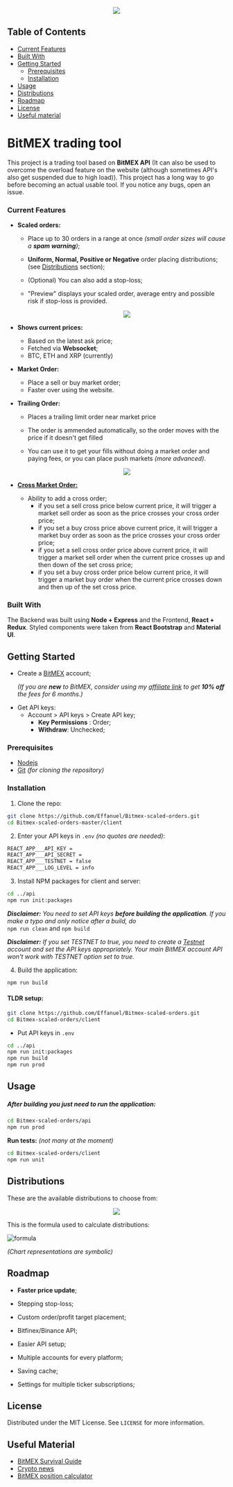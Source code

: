 <p align="center">
  <img src="assets/app_4.png">
</p>


## Table of Contents

- [Current Features](#current-features)
- [Built With](#built-with)
- [Getting Started](#getting-started)
  - [Prerequisites](#prerequisites)
  - [Installation](#installation)
- [Usage](#usage)
- [Distributions](#distributions)
- [Roadmap](#roadmap)
- [License](#license)
- [Useful material](#useful-material)


# BitMEX trading tool

This project is a trading tool based on **BitMEX API** (It can also be used to overcome the overload feature on the website (although sometimes API's also get suspended due to high load)). This project has a long way to go before becoming an actual usable tool. If you notice any bugs, open an issue.

### Current Features

- **Scaled orders:**
  
  - Place up to 30 orders in a range at once _(small order sizes will cause a **spam warning**)_;
  
  - **Uniform, Normal, Positive or Negative** order placing distributions; (see [Distributions](#distributions) section);
  
  - (Optional) You can also add a stop-loss;
  
  - "Preview" displays your scaled order, average entry and possible risk if stop-loss is provided.
  
    <p align="center">
      <img src='assets/place-scaled.gif'>
    </p>
  
- **Shows current prices:**
  
  - Based on the latest ask price;
  - Fetched via **Websocket**;
  - BTC, ETH and XRP (currently)
  
- **Market Order:**

  - Place a sell or buy market order;
  - Faster over using the website.

- **Trailing Order:**

  - Places a trailing limit order near market price

  - The order is ammended automatically, so the order moves with the price if  it doesn't get filled

  - You can use it to get your fills without doing a market order and paying fees, or 
    you can place push markets *(more advanced)*.

    <p align="center">
      <img src="assets/trailing-order.gif">
    </p>
    
 - **[Cross Market Order:](https://github.com/Effanuel/BitMEX-scaled-orders/pull/26)**
    
    - Ability to add a cross order;
        * if you set a sell cross price below current price, it will trigger a market sell order as soon as the price crosses your cross order price;
        * if you set a buy cross price above current price, it will trigger a market  buy order as soon as the price crosses your cross order price;
        * if you set a sell cross order price above current price, it will trigger a market sell order when the current price crosses up and then down of the set cross price;
        * if you set a buy cross order price below current price, it will trigger a market buy order when the current price crosses down and then up of the set cross price.


### Built With

The Backend was built using **Node + Express** and the Frontend, **React + Redux**. Styled components were taken from **React Bootstrap** and **Material UI**.

## Getting Started

- Create a [BitMEX](https://www.bitmex.com) account;

  _(If you are **new** to BitMEX, consider using my [affiliate link](https://www.bitmex.com/register/o8ILy1) to get **10% off** the fees for 6 months.)_

* Get API keys:
  - Account > API keys > Create API key;
    - **Key Permissions** : Order;
    - **Withdraw**: Unchecked;

### Prerequisites

- [Nodejs](https://nodejs.org/en/download/)
- [Git](https://git-scm.com/downloads) _(for cloning the repository)_

### Installation

1. Clone the repo:

```sh
git clone https://github.com/Effanuel/Bitmex-scaled-orders.git
cd Bitmex-scaled-orders-master/client
```

2. Enter your API keys in `.env` _(no quotes are needed)_:

```sh
REACT_APP___API_KEY = 
REACT_APP___API_SECRET = 
REACT_APP___TESTNET = false
REACT_APP___LOG_LEVEL = info
```

3.  Install NPM packages for client and server:

```sh
cd ../api
npm run init:packages
```

_**Disclaimer:** You need to set API keys **before building the application**. If you make a typo and only notice after a build, do_</br>
`npm run clean` and `npm build`

_**Disclaimer:** If you set TESTNET to true, you need to create a [Testnet](https://testnet.bitmex.com/) account and set the API keys appropriately. Your main BitMEX account API won't work with TESTNET option set to true._

4. Build the application:

```sh
npm run build
```

  <!-- USAGE EXAMPLES -->

#### TLDR setup:

```sh
git clone https://github.com/Effanuel/Bitmex-scaled-orders.git
cd Bitmex-scaled-orders/client
```

- Put API keys in `.env`

```sh
cd ../api
npm run init:packages
npm run build
npm run prod
```

## Usage

##### After building you just need to run the application:

```sh
cd Bitmex-scaled-orders/api
npm run prod
```

**Run tests:** _(not many at the moment)_

```sh
cd Bitmex-scaled-orders/client
npm run unit
```

## Distributions

These are the available distributions to choose from:

  <p align="center">
  <img src="assets/distributions.png">
  </p>

This is the formula used to calculate distributions:

![formula](https://wikimedia.org/api/rest_v1/media/math/render/svg/4abaca87a10ecfa77b5a205056523706fe6c9c3f)

_(Chart representations are symbolic)_ </br>

## Roadmap

* **Faster price update**;
* Stepping stop-loss;
* Custom order/profit target placement;
* Bitfinex/Binance API;
* Easier API setup;
* Multiple accounts for every platform;
* Saving cache;
* Settings for multiple ticker subscriptions;

  <!-- LICENSE -->

## License

Distributed under the MIT License. See `LICENSE` for more information.

  <!-- USEFUL METERIAL -->

## Useful Material

- [BitMEX Survival Guide](https://www.crypto-simplified.com/wp-content/uploads/2018/09/BitMEX-Survival-Guide-v1.5.pdf)
- [Crypto news](https://cointelegraph.com/)
- [BitMEX position calculator](https://blockchainwhispers.com/bitmex-position-calculator/)

